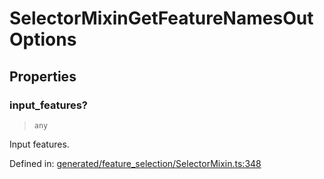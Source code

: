 # SelectorMixinGetFeatureNamesOutOptions

## Properties

### input\_features?

> `any`

Input features.

Defined in:  [generated/feature\_selection/SelectorMixin.ts:348](https://github.com/transitive-bullshit/scikit-learn-ts/blob/122b3c0/packages/sklearn/src/generated/feature_selection/SelectorMixin.ts#L348)
